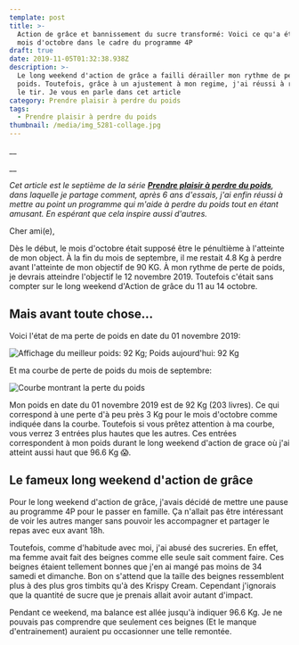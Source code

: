 ```yaml
---
template: post
title: >-
  Action de grâce et bannissement du sucre transformé: Voici ce qu'a été mon
  mois d'octobre dans le cadre du programme 4P
draft: true
date: 2019-11-05T01:32:38.938Z
description: >-
  Le long weekend d'action de grâce a failli dérailler mon rythme de perte de
  poids. Toutefois, grâce à un ajustement à mon regime, j'ai réussi à redresser
  le tir. Je vous en parle dans cet article
category: Prendre plaisir à perdre du poids
tags:
  - Prendre plaisir à perdre du poids
thumbnail: /media/img_5281-collage.jpg
---
```

__

__

_Cet article est le septième de la série [**Prendre plaisir à perdre du poids**](https://www.didia.me/category/prendre-plaisir-a-perdre-du-poids/), dans laquelle je partage comment, après 6 ans d'essais, j'ai enfin réussi à mettre au point un programme qui m'aide à perdre du poids tout en étant amusant. En espérant que cela inspire aussi d'autres._

Cher ami(e),

Dès le début, le mois d'octobre était supposé être le pénultième à l'atteinte de mon object. À la fin du mois de septembre, il me restait 4.8 Kg à perdre avant l'atteinte de mon objectif de 90 KG. À mon rythme de perte de poids, je devrais atteindre l'objectif le 12 novembre 2019. Toutefois c'était sans compter sur le long weekend d'Action de grâce du 11 au 14 octobre.

## Mais avant toute chose…

Voici l'état de ma perte de poids en date du 01 novembre 2019:

![Affichage du meilleur poids: 92 Kg; Poids aujourd'hui: 92 Kg](/media/img_5425-collage.jpg "Etat de la perte du poids en date du 01 novembre 2019")

Et ma courbe de perte de poids du mois de septembre:

![Courbe montrant la perte du poids](/media/img_5427.png "Courbe de perte du poids du mois d'octobre 2019")

Mon poids en date du 01 novembre 2019 est de 92 Kg (203 livres).  Ce qui correspond à une perte d'à peu près 3 Kg pour le mois d'octobre comme indiquée dans la courbe. Toutefois si vous prêtez attention à ma courbe, vous verrez 3 entrées plus hautes que les autres. Ces entrées correspondent à mon poids durant le long weekend d'action de grace où j'ai atteint aussi haut que 96.6 Kg 😱.

## Le fameux long weekend d'action de grâce

Pour le long weekend d'action de grâce, j'avais décidé de mettre une pause au programme 4P pour le passer en famille. Ça n'allait pas être intéressant de voir les autres manger sans pouvoir les accompagner et partager le repas avec eux avant 18h.

Toutefois, comme d'habitude avec moi, j'ai abusé des sucreries. En effet, ma femme avait fait des beignes comme elle seule sait comment faire. Ces beignes étaient tellement bonnes que j'en ai mangé pas moins de 34 samedi et dimanche. Bon on s'attend que la taille des beignes ressemblent plus à des plus gros timbits qu'à des Krispy Cream. Cependant j'ignorais que la quantité de sucre que je prenais allait avoir autant d'impact.

Pendant ce weekend, ma balance est allée jusqu'à indiquer 96.6 Kg. Je ne pouvais pas comprendre que seulement ces beignes (Et le manque d'entrainement) auraient pu occasionner une telle remontée.
